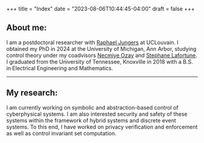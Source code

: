 +++
title = "Index"
date = "2023-08-06T10:44:45-04:00"
draft = false
+++

## About me:
I am a postdoctoral researcher with [Raphael Jungers](https://perso.uclouvain.be/raphael.jungers/content/home) at UCLouvain.
I obtained my PhD in 2024 at the University of Michigan, Ann Arbor, studying control theory under my coadvisors [Necmiye Ozay](http://web.eecs.umich.edu/~necmiye/)
and [Stephane Lafortune](https://eecs.engin.umich.edu/people/lafortune-stephane/).
I graduated from the University of Tennessee,
Knoxville in 2018 with a B.S. in Electrical Engineering and Mathematics.

---

## My research:

I am currently working on symbolic and abstraction-based control of cyberphysical systems.
I am also interested security and safety of these systems within the framework of hybrid systems and discrete event systems.
To this end, I have worked on privacy verification and enforcement as well as control invariant set computation.


